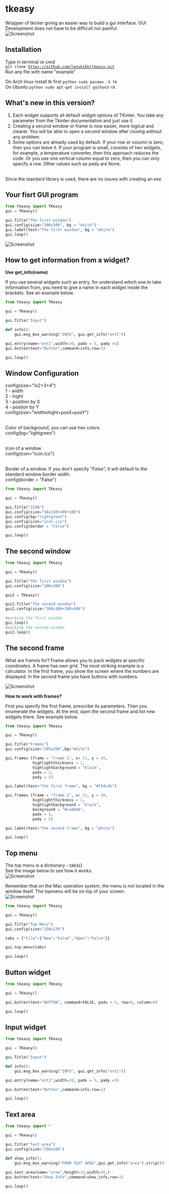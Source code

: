 # tkeasy
Wrapper of tkinter giving an easier way to build a gui interface. GUI Development does not have to be difficult nor painful.</br>
![Screenshot](/screenshots/droplist.png)

## Installation
Type in terminal or cmd</br>
<code>git clone https://github.com/lenskikh/tkeasy.git</code></br>
Run any file with name "example"

On Arch linux install tk first
    ```python
    sudo pacman -S tk
    ```
<br />
On Ubuntu
    ```python
    sudo apt-get install python3-tk 
    ```

## What's new in this version?

1. Each widget supports all default widget options of TKinter. You take any parameter from the Tkinter documentation and just use it.
2. Creating a second window or frame is now easier, more logical and clearer. You will be able to open a second window after closing without any problem.
3. Some options are already used by default. If your row or column is zero, then you can leave it. If your program is small, consists of two widgets, for example, a temperature converter, then this approach reduces the code. Or you use one vertical column equal to zero, then you can only specify a row. Other values such as pady are None. 
<br />
Since the standard library is used, there are no issues with creating an exe

## Your fisrt GUI program
```python
from tkeasy import TKeasy
gui = TKeasy()

gui.Title("The first window")
gui.config(size="300x100", bg = "white")
gui.label(text="The first window", bg = "white")
gui.loop()
```
![Screenshot](/screenshots/thefirst.png)

## How to get information from a widget? 

**Use get_info(name)**<br />

If you use several widgets such as entry, for understand which one to take information from, you need to give a name in each widget inside the brackets. See an example below.

```python
from tkeasy import TKeasy

gui = TKeasy()

gui.Title("Input")

def info():
    gui.msg_box_warning("INFO", gui.get_info("ent1"))

gui.entry(name="ent1",width=20, padx = 5, pady =5)
gui.button(text="Button",command=info,row=1)

gui.loop()
```

## Window Configuration

config(size="1x2+3+4") <br />
1 - width<br />
2 - hight <br />
3 - position by X<br />
4 - postion by  Y<br />
config(size="widthxhight+posX+posY") <br /><br />

Color of background, you can use hex colors<br />
config(bg="lightgreen")<br /><br />

Icon of a window<br />
config(icon="icon.ico")<br /><br />

Border of a window. If you don't specify "False", it will default to the standard window border width.<br />
config(border = "False")

```python
from tkeasy import TKeasy

gui = TKeasy()

gui.Title("ICON")
gui.config(size="50x150+400+100")
gui.config(bg="lightgreen")
gui.config(icon="icon.ico")
gui.config(border = "False")

gui.loop()
```

## The second window
```python
from tkeasy import TKeasy

gui = TKeasy()

gui.Title("The first window")
gui.config(size="300x300")

gui2 = TKeasy()

gui2.Title("The second window")
gui2.config(size="300x300+300+400")

#packing the first window
gui.loop()
#packing the second window
gui2.loop()
```

## The second frame

What are frames for? Frame allows you to pack widgets at specific coordinates. A frame has own grid. The most striking example is a calculator. In the first frame, you show the screen where the numbers are displayed. In the second frame you have buttons with numbers. <br />

![Screenshot](/screenshots/calc.png)<br />

**How to work with frames?**<br />

First you specify the first frame, prescribe its parameters. Then you enumerate the widgets. At the end, open the second frame and list new widgets there. See example below. <br />
```python
from tkeasy import TKeasy

gui = TKeasy()

gui.Title("Frames")
gui.config(size="205x250",bg="white")

gui.frames (frame = "frame 1", x= 21, y = 10,
            highlightthickness = 1,
            highlightbackground = "black",
            padx = 5,
            pady = 5)

gui.label(text="the first frame", bg = "#f5dc4b")

gui.frames (frame = "frame 2", x= 21, y = 50,
            highlightthickness = 1,
            highlightbackground = "black",
            background = "#cadb66",
            padx = 5,
            pady = 5)

gui.label(text="the second frame", bg = "white")

gui.loop()
```

## Top menu

The top menu is a dictionary - tabs{} <br />
See the image below to see how it works.<br />
![Screenshot](/screenshots/topmenu.jpg)<br />

Remember that on the Mac operation system, the menu is not located in the window itself. The topmenu will be on top of your screen.<br />
![Screenshot](/screenshots/menubar_mac.jpg)<br />

```python
from tkeasy import TKeasy

gui = TKeasy()

gui.Title("Top Menu")
gui.config(size="250x170")

tabs = {"File":{"New":"False","Open":"False"}}

gui.top_menu(tabs)

gui.loop()
```

## Button widget

```python
from tkeasy import TKeasy

gui = TKeasy()

gui.button(text="BUTTON", command=FALSE, padx = 5, row=0, column=0)

gui.loop()
```

## Input widget

```python
from tkeasy import TKeasy

gui = TKeasy()

gui.Title("Input")

def info():
    gui.msg_box_warning("INFO", gui.get_info("ent1"))

gui.entry(name="ent1",width=20, padx = 5, pady =5)

gui.button(text="Button",command=info,row=1)

gui.loop()
```

## Text area

```python
from tkeasy import *

gui = TKeasy()

gui.Title("Text area")
gui.config(size="250x200")

def show_info():
    gui.msg_box_warning("FROM TEXT AREA",gui.get_info("area").strip())
    
gui.text_area(name="area",height=10,width=30,)
gui.button(text="Show Info",command=show_info,row=1)

gui.loop()
```